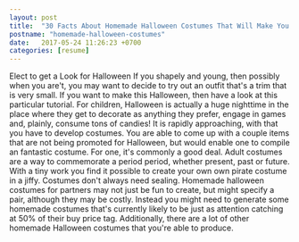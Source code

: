 ```yaml
---
layout: post
title:  "30 Facts About Homemade Halloween Costumes That Will Make You Think Twice"
postname: "homemade-halloween-costumes"
date:   2017-05-24 11:26:23 +0700
categories: [resume]
---
```

Elect to get a Look for Halloween If you shapely and young, then possibly when you are't, you may want to decide to try out an outfit that's a trim that is very small. If you want to make this Halloween, then have a look at this particular tutorial. For children, Halloween is actually a huge nighttime in the place where they get to decorate as anything they prefer, engage in games and, plainly, consume tons of candies! It is rapidly approaching, with that you have to develop costumes. You are able to come up with a couple items that are not being promoted for Halloween, but would enable one to compile an fantastic costume. For one, it's commonly a good deal. Adult costumes are a way to commemorate a period period, whether present, past or future. With a tiny work you find it possible to create your own own pirate costume in a jiffy. Costumes don't always need sealing. Homemade halloween costumes for partners may not just be fun to create, but might specify a pair, although they may be costly. Instead you might need to generate some homemade costumes that's currently likely to be just as attention catching at 50% of their buy price tag. Additionally, there are a lot of other homemade Halloween costumes that you're able to produce.
